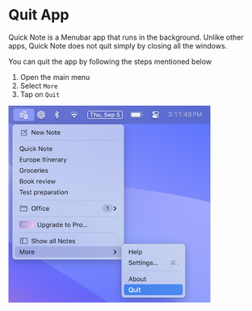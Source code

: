 #  Quit App

Quick Note is a Menubar app that runs in the background. Unlike other apps, Quick Note does not quit simply by closing all the windows.

You can quit the app by following the steps mentioned below

1. Open the main menu
2. Select `More`
3. Tap on `Quit`

![Quit app image screenshot](./img/quitApp.png)
